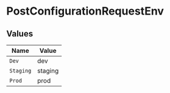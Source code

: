 # PostConfigurationRequestEnv


## Values

| Name      | Value     |
| --------- | --------- |
| `Dev`     | dev       |
| `Staging` | staging   |
| `Prod`    | prod      |